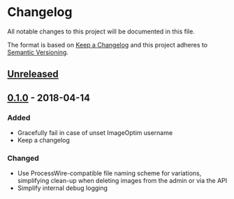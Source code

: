 # Changelog

All notable changes to this project will be documented in this file.

The format is based on [Keep a Changelog](http://keepachangelog.com/en/1.0.0/)
and this project adheres to [Semantic Versioning](http://semver.org/spec/v2.0.0.html).

## [Unreleased]

## [0.1.0] - 2018-04-14
### Added
- Gracefully fail in case of unset ImageOptim username
- Keep a changelog

### Changed
- Use ProcessWire-compatible file naming scheme for variations, simplifying clean-up when deleting images from the admin or via the API
- Simplify internal debug logging

[Unreleased]: https://github.com/philippdaun/ImageOptim/compare/b2270c72342646f2bf3db99076d15c300cd8fdac...HEAD
[0.1.0]: https://github.com/philippdaun/ImageOptim/compare/7012567adcc8c6e935253667f3af7ea8404ae5c7...b2270c72342646f2bf3db99076d15c300cd8fdac
